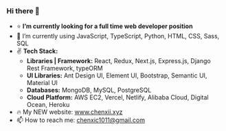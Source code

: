 ### Hi there 🚀

- ⭐️  **I’m currently looking for a full time web developer position**
- 🍄  I’m currently using JavaScript, TypeScript, Python, HTML, CSS, Sass, SQL
- ✌️ **Tech Stack:**
  - **Libraries | Framework:** React, Redux, Next.js, Express.js, Django Rest Framework, typeORM
  - **UI Libraries:** Ant Design UI, Element UI, Bootstrap, Semantic UI, Material UI
  - **Databases:** MongoDB, MySQL, PostgreSQL
  - **Cloud Platform:** AWS EC2, Vercel, Netlify, Alibaba Cloud, Digital Ocean, Heroku
- 🔥  My NEW website: www.chenxii.xyz
- 📫  How to reach me: chenxic1011@gmail.com
